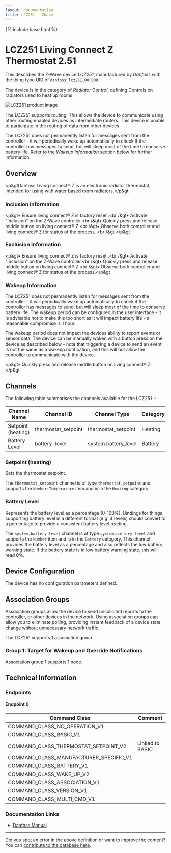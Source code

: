 ```yaml
---
layout: documentation
title: LCZ251 - ZWave
---
```


{% include base.html %}

# LCZ251 Living Connect Z Thermostat 2.51
This describes the Z-Wave device *LCZ251*, manufactured by *Danfoss* with the thing type UID of ```danfoss_lcz251_00_000```.

The device is in the category of *Radiator Control*, defining Controls on radiators used to heat up rooms.

![LCZ251 product image](https://opensmarthouse.org/zwavedatabase/163/image/)


The LCZ251 supports routing. This allows the device to communicate using other routing enabled devices as intermediate routers.  This device is unable to participate in the routing of data from other devices.

The LCZ251 does not permanently listen for messages sent from the controller - it will periodically wake up automatically to check if the controller has messages to send, but will sleep most of the time to conserve battery life. Refer to the *Wakeup Information* section below for further information.

## Overview

<p&gtDanfoss Living connect® Z is an electronic radiator thermostat, intended for using with water based room radiators.</p&gt

### Inclusion Information

<p&gt• Ensure living connect® Z is factory reset .<br /&gt• Activate “Inclusion” on the Z-Wave controller.<br /&gt• Quickly press and release middle button on living connect® Z.<br /&gt• Observe both controller and living connect® Z for status of the process. <br /&gt </p&gt

### Exclusion Information

<p&gt• Ensure living connect® Z is factory reset .<br /&gt• Activate “Inclusion” on the Z-Wave controller.<br /&gt• Quickly press and release middle button on living connect® Z.<br /&gt• Observe both controller and living connect® Z for status of the process.</p&gt

### Wakeup Information

The LCZ251 does not permanently listen for messages sent from the controller - it will periodically wake up automatically to check if the controller has messages to send, but will sleep most of the time to conserve battery life. The wakeup period can be configured in the user interface - it is advisable not to make this too short as it will impact battery life - a reasonable compromise is 1 hour.

The wakeup period does not impact the devices ability to report events or sensor data. The device can be manually woken with a button press on the device as described below - note that triggering a device to send an event is not the same as a wakeup notification, and this will not allow the controller to communicate with the device.


<p&gt• Quickly press and release middle button on living connect® Z.</p&gt

## Channels

The following table summarises the channels available for the LCZ251 -:

| Channel Name | Channel ID | Channel Type | Category | Item Type |
|--------------|------------|--------------|----------|-----------|
| Setpoint (heating) | thermostat_setpoint | thermostat_setpoint | Heating | Number:Temperature | 
| Battery Level | battery-level | system.battery_level | Battery | Number |

### Setpoint (heating)
Sets the thermostat setpoint.

The ```thermostat_setpoint``` channel is of type ```thermostat_setpoint``` and supports the ```Number:Temperature``` item and is in the ```Heating``` category.

### Battery Level
Represents the battery level as a percentage (0-100%). Bindings for things supporting battery level in a different format (e.g. 4 levels) should convert to a percentage to provide a consistent battery level reading.

The ```system.battery-level``` channel is of type ```system.battery-level``` and supports the ```Number``` item and is in the ```Battery``` category.
This channel provides the battery level as a percentage and also reflects the low battery warning state. If the battery state is in low battery warning state, this will read 0%.


## Device Configuration

The device has no configuration parameters defined.

## Association Groups

Association groups allow the device to send unsolicited reports to the controller, or other devices in the network. Using association groups can allow you to eliminate polling, providing instant feedback of a device state change without unnecessary network traffic.

The LCZ251 supports 1 association group.

### Group 1: Target for Wakeup and Override Notifications


Association group 1 supports 1 node.

## Technical Information

### Endpoints

#### Endpoint 0

| Command Class | Comment |
|---------------|---------|
| COMMAND_CLASS_NO_OPERATION_V1| |
| COMMAND_CLASS_BASIC_V1| |
| COMMAND_CLASS_THERMOSTAT_SETPOINT_V2| Linked to BASIC|
| COMMAND_CLASS_MANUFACTURER_SPECIFIC_V1| |
| COMMAND_CLASS_BATTERY_V1| |
| COMMAND_CLASS_WAKE_UP_V2| |
| COMMAND_CLASS_ASSOCIATION_V1| |
| COMMAND_CLASS_VERSION_V1| |
| COMMAND_CLASS_MULTI_CMD_V1| |

### Documentation Links

* [Danfoss Manual](https://opensmarthouse.org/zwavedatabase/163/Danfoss-living-connect-OEM-VQIDA15T-013R9563.pdf)

---

Did you spot an error in the above definition or want to improve the content?
You can [contribute to the database here](https://opensmarthouse.org/zwavedatabase/163).
